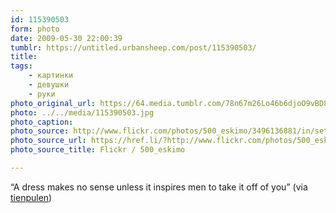 ```yaml
---
id: 115390503
form: photo
date: 2009-05-30 22:00:39
tumblr: https://untitled.urbansheep.com/post/115390503/
title:
tags:
    - картинки
    - девушки
    - руки
photo_original_url: https://64.media.tumblr.com/78n67m26Lo46b6djoO9vBD8Fo1_500.jpg
photo: ../../media/115390503.jpg
photo_caption:
photo_source: http://www.flickr.com/photos/500_eskimo/3496136881/in/set-72157604370426367/
photo_source_url: https://href.li/?http://www.flickr.com/photos/500_eskimo/3496136881/in/set-72157604370426367/
photo_source_title: Flickr / 500_eskimo

---
```


<p>“A dress makes no sense unless it inspires men to take it off of you” (via <a href="http://www.flickr.com/photos/500_eskimo/3496136881/in/set-72157604370426367/">tienpulen</a>)</p>
